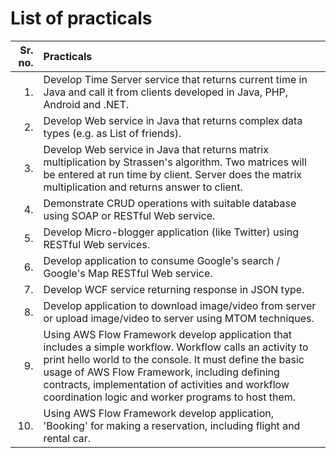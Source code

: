 # List of practicals

| Sr. no. |Practicals|
|--------:|:-----------|
|1.| Develop Time Server service that returns current time in Java and call it from clients developed in Java, PHP, Android and .NET.|
|2.| Develop Web service in Java that returns complex data types (e.g. as List of friends).|
|3.| Develop Web service in Java that returns matrix multiplication by Strassen's algorithm. Two matrices will be entered at run time by client. Server does the matrix multiplication and returns answer to client.|
|4.| Demonstrate CRUD operations with suitable database using SOAP or RESTful Web service.|
|5.| Develop Micro-blogger application (like Twitter) using RESTful Web services.|
|6.| Develop application to consume Google's search / Google's Map RESTful Web service.|
|7.| Develop WCF service returning response in JSON type.|
|8.| Develop application to download image/video from server or upload image/video to server using MTOM techniques.|
|9.| Using AWS Flow Framework develop application that includes a simple workflow. Workflow calls an activity to print hello world to the console. It must define the basic usage of AWS Flow Framework, including defining contracts, implementation of activities and workflow coordination logic and worker programs to host them.|
|10.| Using AWS Flow Framework develop application, 'Booking' for making a reservation, including flight and rental car.|
